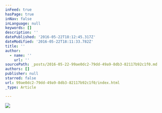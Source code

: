 ```yaml
---
inFeed: true
hasPage: true
inNav: false
inLanguage: null
keywords: []
description: ''
datePublished: '2016-05-22T18:12:45.317Z'
dateModified: '2016-05-22T18:11:33.782Z'
title: ''
author:
  - name: ''
    url: ''
sourcePath: _posts/2016-05-22-99ae0dc2-79dd-49a9-8db3-82117b92c1f0.md
authors: []
publisher: null
starred: false
url: 99ae0dc2-79dd-49a9-8db3-82117b92c1f0/index.html
_type: Article

---
```

![](https://s3-us-west-2.amazonaws.com/the-grid-img/p/ac290b1b8dddcb49b77c45116a3f05f8b530325b.png)